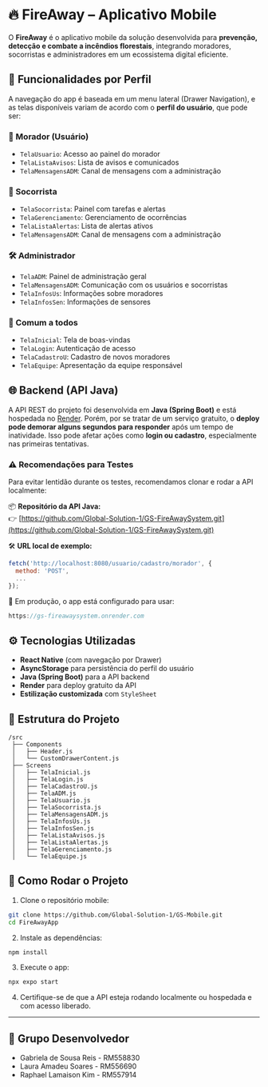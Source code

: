 # 🔥 FireAway – Aplicativo Mobile

O **FireAway** é o aplicativo mobile da solução desenvolvida para **prevenção, detecção e combate a incêndios florestais**, integrando moradores, 
socorristas e administradores em um ecossistema digital eficiente.

## 📱 Funcionalidades por Perfil

A navegação do app é baseada em um menu lateral (Drawer Navigation), e as telas disponíveis variam de acordo com o **perfil do usuário**, que pode ser:

### 👤 Morador (Usuário)
- `TelaUsuario`: Acesso ao painel do morador
- `TelaListaAvisos`: Lista de avisos e comunicados
- `TelaMensagensADM`: Canal de mensagens com a administração

### 🚨 Socorrista
- `TelaSocorrista`: Painel com tarefas e alertas
- `TelaGerenciamento`: Gerenciamento de ocorrências
- `TelaListaAlertas`: Lista de alertas ativos
- `TelaMensagensADM`: Canal de mensagens com a administração

### 🛠️ Administrador
- `TelaADM`: Painel de administração geral
- `TelaMensagensADM`: Comunicação com os usuários e socorristas
- `TelaInfosUs`: Informações sobre moradores
- `TelaInfosSen`: Informações de sensores

### 🔁 Comum a todos
- `TelaInicial`: Tela de boas-vindas
- `TelaLogin`: Autenticação de acesso
- `TelaCadastroU`: Cadastro de novos moradores
- `TelaEquipe`: Apresentação da equipe responsável

## 🌐 Backend (API Java)

A API REST do projeto foi desenvolvida em **Java (Spring Boot)** e está hospedada no [Render](https://render.com).
Porém, por se tratar de um serviço gratuito, o **deploy pode demorar alguns segundos para responder** após um tempo de inatividade. 
Isso pode afetar ações como **login ou cadastro**, especialmente nas primeiras tentativas.

### ⚠️ Recomendações para Testes

Para evitar lentidão durante os testes, recomendamos clonar e rodar a API localmente:

📦 **Repositório da API Java:**  
👉 [https://github.com/Global-Solution-1/GS-FireAwaySystem.git](https://github.com/Global-Solution-1/GS-FireAwaySystem.git)

🛠️ **URL local de exemplo:**
```js
fetch('http://localhost:8080/usuario/cadastro/morador', {
  method: 'POST',
  ...
});
```

🚫 Em produção, o app está configurado para usar:
```js
https://gs-fireawaysystem.onrender.com
```

## ⚙️ Tecnologias Utilizadas

- **React Native** (com navegação por Drawer)
- **AsyncStorage** para persistência do perfil do usuário
- **Java (Spring Boot)** para a API backend
- **Render** para deploy gratuito da API
- **Estilização customizada** com `StyleSheet`

## 🧭 Estrutura do Projeto

```
/src
 ├── Components
 │   ├── Header.js
 │   └── CustomDrawerContent.js
 ├── Screens
 │   ├── TelaInicial.js
 │   ├── TelaLogin.js
 │   ├── TelaCadastroU.js
 │   ├── TelaADM.js
 │   ├── TelaUsuario.js
 │   ├── TelaSocorrista.js
 │   ├── TelaMensagensADM.js
 │   ├── TelaInfosUs.js
 │   ├── TelaInfosSen.js
 │   ├── TelaListaAvisos.js
 │   ├── TelaListaAlertas.js
 │   ├── TelaGerenciamento.js
 │   └── TelaEquipe.js
```

## 🚀 Como Rodar o Projeto

1. Clone o repositório mobile:
```bash
git clone https://github.com/Global-Solution-1/GS-Mobile.git
cd FireAwayApp
```

2. Instale as dependências:
```bash
npm install
```

3. Execute o app:
```bash
npx expo start
```

4. Certifique-se de que a API esteja rodando localmente ou hospedada e com acesso liberado.

---

## 👥 Grupo Desenvolvedor
- Gabriela de Sousa Reis - RM558830
- Laura Amadeu Soares - RM556690
- Raphael Lamaison Kim - RM557914
